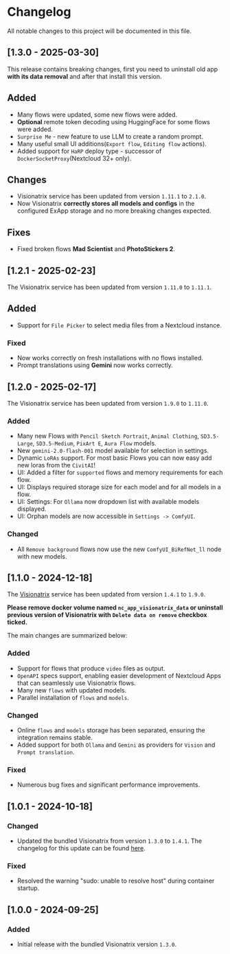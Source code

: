 # Changelog

All notable changes to this project will be documented in this file.

## [1.3.0 - 2025-03-30]

This release contains breaking changes, first you need to uninstall old app **with its data removal** and after that install this version.

## Added

- Many flows were updated, some new flows were added.
- **Optional** remote token decoding using HuggingFace for some flows were added.
- `Surprise Me` - new feature to use LLM to create a random prompt.
- Many useful small UI additions(`Export flow`, `Editing flow` actions).
- Added support for `HaRP` deploy type - successor of `DockerSocketProxy`(Nextcloud 32+ only).

## Changes

- Visionatrix service has been updated from version `1.11.1` to `2.1.0`.
- Now Visionatrix **correctly stores all models and configs** in the configured ExApp storage and no more breaking changes expected.

## Fixes

- Fixed broken flows **Mad Scientist** and **PhotoStickers 2**.

## [1.2.1 - 2025-02-23]

The Visionatrix service has been updated from version `1.11.0` to `1.11.1`.

## Added

- Support for `File Picker` to select media files from a Nextcloud instance.

### Fixed

- Now works correctly on fresh installations with no flows installed.
- Prompt translations using **Gemini** now works correctly.

## [1.2.0 - 2025-02-17]

The Visionatrix service has been updated from version `1.9.0` to `1.11.0`.

### Added

- Many new Flows with `Pencil Sketch Portrait`, `Animal Clothing`, `SD3.5-Large`, `SD3.5-Medium`, `PixArt E`, `Aura Flow` models.
- New `gemini-2.0-flash-001` model available for selection in settings.
- Dynamic `LoRAs` support. For most basic Flows you can now easy add new loras from the `CivitAI`!
- UI: Added a filter for `supported` flows and memory requirements for each flow.
- UI: Displays required storage size for each model and for all models in a flow.
- UI: Settings: For `Ollama` now dropdown list with available models displayed.
- UI: Orphan models are now accessible in `Settings -> ComfyUI`.

### Changed

- All `Remove background` flows now use the new `ComfyUI_BiRefNet_ll` node with new models.

## [1.1.0 - 2024-12-18]

The [Visionatrix](https://github.com/Visionatrix/Visionatrix) service has been updated from version `1.4.1` to `1.9.0`.

**Please remove docker volume named `nc_app_visionatrix_data` or uninstall previous version of Visionatrix with `Delete data on remove` checkbox ticked.**

The main changes are summarized below:

### Added

- Support for flows that produce `video` files as output.
- `OpenAPI` specs support, enabling easier development of Nextcloud Apps that can seamlessly use Visionatrix flows.
- Many new `flows` with updated models.
- Parallel installation of `flows` and `models`.

### Changed

- Online `flows` and `models` storage has been separated, ensuring the integration remains stable.
- Added support for both `Ollama` and `Gemini` as providers for `Vision` and `Prompt translation`.

### Fixed

- Numerous bug fixes and significant performance improvements.

## [1.0.1 - 2024-10-18]

### Changed

- Updated the bundled Visionatrix from version `1.3.0` to `1.4.1`. The changelog for this update can be found [here](https://github.com/Visionatrix/Visionatrix/releases/tag/v1.4.0).

### Fixed

- Resolved the warning "sudo: unable to resolve host" during container startup.

## [1.0.0 - 2024-09-25]

### Added

- Initial release with the bundled Visionatrix version `1.3.0`.
